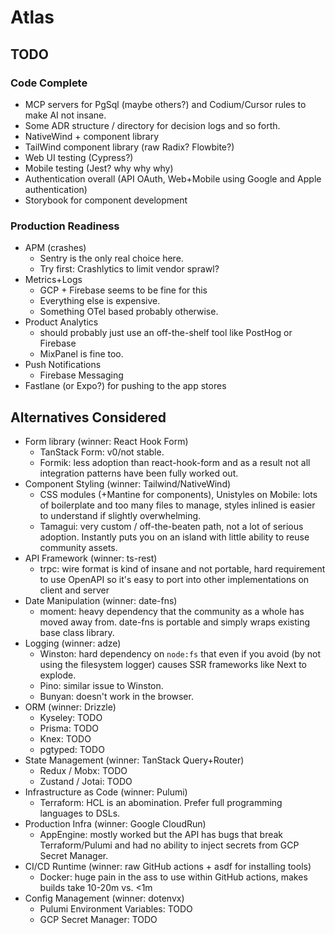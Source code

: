 # Atlas

## TODO

### Code Complete

* MCP servers for PgSql (maybe others?) and Codium/Cursor rules to make AI not insane.
* Some ADR structure / directory for decision logs and so forth.
* NativeWind + component library
* TailWind component library (raw Radix? Flowbite?)
* Web UI testing (Cypress?)
* Mobile testing (Jest? why why why)
* Authentication overall (API OAuth, Web+Mobile using Google and Apple authentication)
* Storybook for component development

### Production Readiness

* APM (crashes)
  * Sentry is the only real choice here.
  * Try first: Crashlytics to limit vendor sprawl?
* Metrics+Logs
  * GCP + Firebase seems to be fine for this
  * Everything else is expensive.
  * Something OTel based probably otherwise.
* Product Analytics
  * should probably just use an off-the-shelf tool like PostHog or Firebase
  * MixPanel is fine too.
* Push Notifications
  * Firebase Messaging
* Fastlane (or Expo?) for pushing to the app stores

## Alternatives Considered

* Form library (winner: React Hook Form)
  * TanStack Form: v0/not stable.
  * Formik: less adoption than react-hook-form and as a result not all integration patterns have been fully worked out.
* Component Styling (winner: Tailwind/NativeWind)
  * CSS modules (+Mantine for components), Unistyles on Mobile: lots of boilerplate and too many files to manage, styles inlined is easier to understand if slightly overwhelming.
  * Tamagui: very custom / off-the-beaten path, not a lot of serious adoption. Instantly puts you on an island with little ability to reuse community assets.
* API Framework (winner: ts-rest)
  * trpc: wire format is kind of insane and not portable, hard requirement to use OpenAPI so it's easy to port into other implementations on client and server
* Date Manipulation (winner: date-fns)
  * moment: heavy dependency that the community as a whole has moved away from. date-fns is portable and simply wraps existing base class library.
* Logging (winner: adze)
  * Winston: hard dependency on `node:fs` that even if you avoid (by not using the filesystem logger) causes SSR frameworks like Next to explode.
  * Pino: similar issue to Winston.
  * Bunyan: doesn't work in the browser.
* ORM (winner: Drizzle)
  * Kyseley: TODO
  * Prisma: TODO
  * Knex: TODO
  * pgtyped: TODO
* State Management (winner: TanStack Query+Router)
  * Redux / Mobx: TODO
  * Zustand / Jotai: TODO
* Infrastructure as Code (winner: Pulumi)
  * Terraform: HCL is an abomination. Prefer full programming languages to DSLs.
* Production Infra (winner: Google CloudRun)
  * AppEngine: mostly worked but the API has bugs that break Terraform/Pulumi and had no ability to inject secrets from GCP Secret Manager.
* CI/CD Runtime (winner: raw GitHub actions + asdf for installing tools)
  * Docker: huge pain in the ass to use within GitHub actions, makes builds take 10-20m vs. <1m
* Config Management (winner: dotenvx)
  * Pulumi Environment Variables: TODO
  * GCP Secret Manager: TODO
  